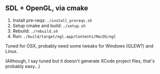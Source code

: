 ## SDL + OpenGL, via cmake

1. Install pre-reqs: `./install_prereqs.sh`
2. Setup cmake and build: `./setup.sh`
3. Rebuild: `./rebuild.sh`
4. Run: `./build/target/ogl.app/Contents/MacOS/ogl`

Tuned for OSX, probably need some tweaks for Windows (GLEW?) and Linux.

(Although, I say tuned but it doesn't generate XCode project files, that's probably easy...)
